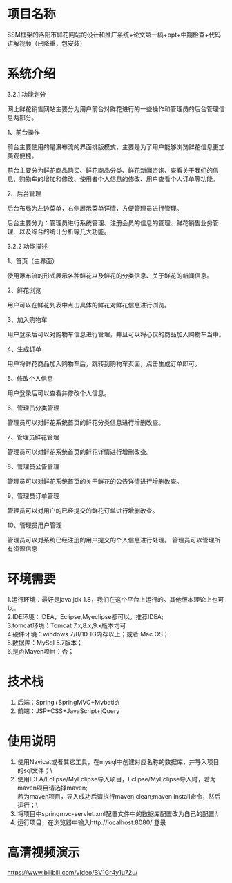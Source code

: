 # 项目名称

SSM框架的洛阳市鲜花网站的设计和推广系统+论文第一稿+ppt+中期检查+代码讲解视频（已降重，包安装）

# 系统介绍
3.2.1 功能划分

网上鲜花销售网站主要分为用户前台对鲜花进行的一些操作和管理员的后台管理信息两部分。

1、前台操作

前台主要使用的是瀑布流的界面排版模式，主要是为了用户能够浏览鲜花信息更加美观便捷。

前台主要分为鲜花商品购买、鲜花商品分类、鲜花新闻咨询、查看关于我们的信息、购物车的增加和修改、使用者个人信息的修改、用户查看个人订单等功能。

2、后台管理

后台布局为左边菜单，右侧展示菜单详情，方便管理员进行管理。

后台主要分为：管理员进行系统管理、注册会员的信息的管理、鲜花销售业务管理、以及综合的统计分析等几大功能。

3.2.2 功能描述

1、首页（主界面）

使用瀑布流的形式展示各种鲜花以及鲜花的分类信息、关于鲜花的新闻信息。

2、鲜花浏览

用户可以在鲜花列表中点击具体的鲜花对鲜花信息进行浏览。

3、加入购物车

用户登录后可以对购物车信息进行管理，并且可以将心仪的商品加入购物车当中。

4、生成订单

用户将鲜花商品加入购物车后，跳转到购物车页面，点击生成订单即可。

5、修改个人信息

用户登录后可以查看并修改个人信息。

6、管理员分类管理

管理员可以对鲜花系统首页的鲜花分类信息进行增删改查。

7、管理员鲜花管理

管理员可以对鲜花系统首页的鲜花详情进行增删改查。

8、管理员公告管理

管理员可以对鲜花系统首页的关于鲜花的公告详情进行增删改查。

9、管理员订单管理

管理员可以对用户的已经提交的鲜花订单进行增删改查。

10、管理员用户管理

管理员可以对系统已经注册的用户提交的个人信息进行处理。
管理员可以管理所有资源信息

# 环境需要

1.运行环境：最好是java jdk 1.8，我们在这个平台上运行的。其他版本理论上也可以。\
2.IDE环境：IDEA，Eclipse,Myeclipse都可以。推荐IDEA;\
3.tomcat环境：Tomcat 7.x,8.x,9.x版本均可\
4.硬件环境：windows 7/8/10 1G内存以上；或者 Mac OS； \
5.数据库：MySql 5.7版本；\
6.是否Maven项目：否；

# 技术栈

1. 后端：Spring+SpringMVC+Mybatis\
2. 前端：JSP+CSS+JavaScript+jQuery

# 使用说明

1. 使用Navicat或者其它工具，在mysql中创建对应名称的数据库，并导入项目的sql文件；\
2. 使用IDEA/Eclipse/MyEclipse导入项目，Eclipse/MyEclipse导入时，若为maven项目请选择maven;\
若为maven项目，导入成功后请执行maven clean;maven install命令，然后运行；\
3. 将项目中springmvc-servlet.xml配置文件中的数据库配置改为自己的配置;\
4. 运行项目，在浏览器中输入http://localhost:8080/ 登录

# 高清视频演示

https://www.bilibili.com/video/BV1Gr4y1u72u/

​